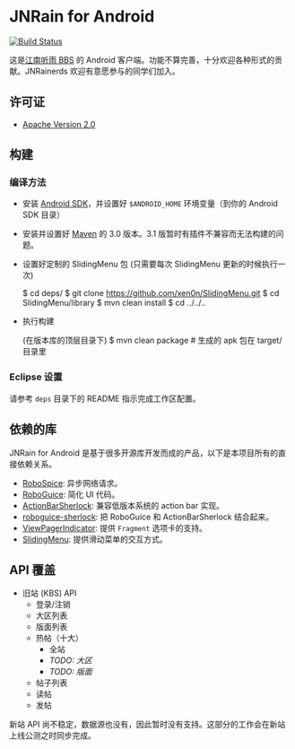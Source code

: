 # JNRain for Android

[![Build Status](https://travis-ci.org/jnrainerds/jnrain-android.png)](https://travis-ci.org/jnrainerds/jnrain-android)

这是[江南听雨 BBS](http://bbs.jnrain.com/) 的 Android 客户端。功能不算完善，十分欢迎各种形式的贡献。JNRainerds 欢迎有意愿参与的同学们加入。


## 许可证

* [Apache Version 2.0](http://www.apache.org/licenses/LICENSE-2.0.html)


## 构建

### 编译方法

* 安装 [Android SDK](http://developer.android.com/sdk/index.html)，并设置好 `$ANDROID_HOME` 环境变量（到你的 Android SDK 目录）
* 安装并设置好 [Maven](http://maven.apache.org/download.html) 的 3.0 版本。3.1 版暂时有插件不兼容而无法构建的问题。
* 设置好定制的 SlidingMenu 包 (只需要每次 SlidingMenu 更新的时候执行一次)

    $ cd deps/
    $ git clone https://github.com/xen0n/SlidingMenu.git
    $ cd SlidingMenu/library
    $ mvn clean install
    $ cd ../../..

* 执行构建

    (在版本库的顶层目录下)
    $ mvn clean package  # 生成的 apk 包在 target/ 目录里


### Eclipse 设置

请参考 `deps` 目录下的 README 指示完成工作区配置。


## 依赖的库

JNRain for Android 是基于很多开源库开发而成的产品，以下是本项目所有的直接依赖关系。

* [RoboSpice](https://github.com/octo-online/robospice/): 异步网络请求。
* [RoboGuice](http://code.google.com/p/roboguice/): 简化 UI 代码。
* [ActionBarSherlock](http://actionbarsherlock.com/): 兼容低版本系统的 action bar 实现。
* [roboguice-sherlock](https://github.com/rtyley/roboguice-sherlock/): 把 RoboGuice 和 ActionBarSherlock 结合起来。
* [ViewPagerIndicator](http://viewpagerindicator.com/): 提供 `Fragment` 选项卡的支持。
* [SlidingMenu](https://github.com/jfeinstein10/SlidingMenu): 提供滑动菜单的交互方式。


## API 覆盖

* 旧站 (KBS) API
    * 登录/注销
    * 大区列表
    * 版面列表
    * 热帖（十大）
        - 全站
        - *TODO: 大区*
        - *TODO: 版面*
    * 帖子列表
    * 读帖
    * 发帖

新站 API 尚不稳定，数据源也没有，因此暂时没有支持。这部分的工作会在新站上线公测之时同步完成。


<!-- vim:set ai et ts=4 sw=4 sts=4 ff=unix fenc=utf-8: -->
